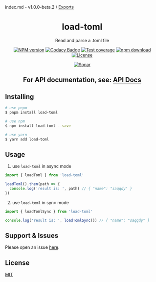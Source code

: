 index.md - v1.0.0-beta.2 / [Exports](modules.md)

<div style="text-align: center;" align="center">

# load-toml

Read and parse a .toml file

[![NPM version][npm-image]][npm-url]
[![Codacy Badge][codacy-image]][codacy-url]
[![Test coverage][codecov-image]][codecov-url]
[![npm download][download-image]][download-url]
[![License][license-image]][license-url]

[![Sonar][sonar-image]][sonar-url]

</div>

<div style="text-align: center; margin-bottom: 20px;" align="center">

## **For API documentation, see: [API Docs](./docs/modules.md)**

</div>

## Installing

```bash
# use pnpm
$ pnpm install load-toml

# use npm
$ npm install load-toml --save

# use yarn
$ yarn add load-toml
```

## Usage

1. use `load-toml` in async mode

```js
import { loadToml } from 'load-toml'

loadToml().then(path => {
  console.log('result is: ', path) // { "name": "saqqdy" }
})
```

2. use `load-toml` in sync mode

```js
import { loadTomlSync } from 'load-toml'

console.log('result is: ', loadTomlSync()) // { "name": "saqqdy" }
```

## Support & Issues

Please open an issue [here](https://github.com/saqqdy/load-toml/issues).

## License

[MIT](LICENSE)

[npm-image]: https://img.shields.io/npm/v/load-toml.svg?style=flat-square
[npm-url]: https://npmjs.org/package/load-toml
[codacy-image]: https://app.codacy.com/project/badge/Grade/f70d4880e4ad4f40aa970eb9ee9d0696
[codacy-url]: https://www.codacy.com/gh/saqqdy/load-toml/dashboard?utm_source=github.com&utm_medium=referral&utm_content=saqqdy/load-toml&utm_campaign=Badge_Grade
[codecov-image]: https://img.shields.io/codecov/c/github/saqqdy/load-toml.svg?style=flat-square
[codecov-url]: https://codecov.io/github/saqqdy/load-toml?branch=master
[download-image]: https://img.shields.io/npm/dm/load-toml.svg?style=flat-square
[download-url]: https://npmjs.org/package/load-toml
[license-image]: https://img.shields.io/badge/License-MIT-blue.svg
[license-url]: LICENSE
[sonar-image]: https://sonarcloud.io/api/project_badges/quality_gate?project=saqqdy_load-toml
[sonar-url]: https://sonarcloud.io/dashboard?id=saqqdy_load-toml
